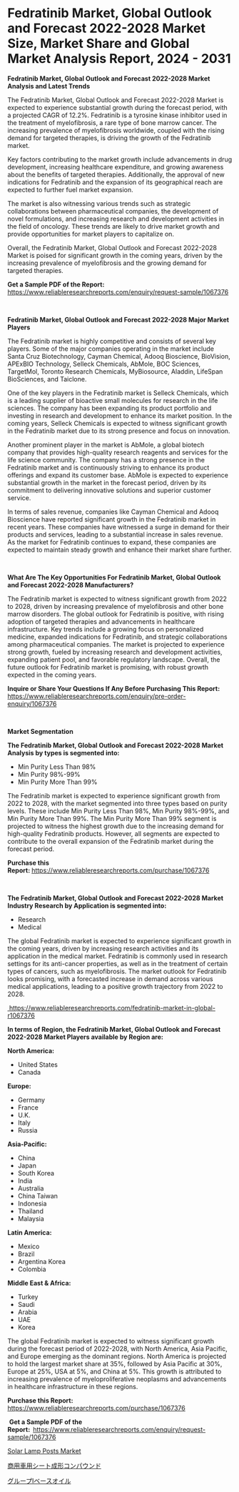 <p><h1>Fedratinib Market, Global Outlook and Forecast 2022-2028 Market Size, Market Share and Global Market Analysis Report, 2024 - 2031</h1></p><p><strong>Fedratinib Market, Global Outlook and Forecast 2022-2028 Market Analysis and Latest Trends</strong></p>
<p><p>The Fedratinib Market, Global Outlook and Forecast 2022-2028 Market is expected to experience substantial growth during the forecast period, with a projected CAGR of 12.2%. Fedratinib is a tyrosine kinase inhibitor used in the treatment of myelofibrosis, a rare type of bone marrow cancer. The increasing prevalence of myelofibrosis worldwide, coupled with the rising demand for targeted therapies, is driving the growth of the Fedratinib market.</p><p>Key factors contributing to the market growth include advancements in drug development, increasing healthcare expenditure, and growing awareness about the benefits of targeted therapies. Additionally, the approval of new indications for Fedratinib and the expansion of its geographical reach are expected to further fuel market expansion.</p><p>The market is also witnessing various trends such as strategic collaborations between pharmaceutical companies, the development of novel formulations, and increasing research and development activities in the field of oncology. These trends are likely to drive market growth and provide opportunities for market players to capitalize on.</p><p>Overall, the Fedratinib Market, Global Outlook and Forecast 2022-2028 Market is poised for significant growth in the coming years, driven by the increasing prevalence of myelofibrosis and the growing demand for targeted therapies.</p></p>
<p><strong>Get a Sample PDF of the Report:&nbsp;</strong> <a href="https://www.reliableresearchreports.com/enquiry/request-sample/1067376">https://www.reliableresearchreports.com/enquiry/request-sample/1067376</a></p>
<p>&nbsp;</p>
<p><strong>Fedratinib Market, Global Outlook and Forecast 2022-2028 Major Market Players</strong></p>
<p><p>The Fedratinib market is highly competitive and consists of several key players. Some of the major companies operating in the market include Santa Cruz Biotechnology, Cayman Chemical, Adooq Bioscience, BioVision, APExBIO Technology, Selleck Chemicals, AbMole, BOC Sciences, TargetMol, Toronto Research Chemicals, MyBiosource, Aladdin, LifeSpan BioSciences, and Taiclone.</p><p>One of the key players in the Fedratinib market is Selleck Chemicals, which is a leading supplier of bioactive small molecules for research in the life sciences. The company has been expanding its product portfolio and investing in research and development to enhance its market position. In the coming years, Selleck Chemicals is expected to witness significant growth in the Fedratinib market due to its strong presence and focus on innovation.</p><p>Another prominent player in the market is AbMole, a global biotech company that provides high-quality research reagents and services for the life science community. The company has a strong presence in the Fedratinib market and is continuously striving to enhance its product offerings and expand its customer base. AbMole is expected to experience substantial growth in the market in the forecast period, driven by its commitment to delivering innovative solutions and superior customer service.</p><p>In terms of sales revenue, companies like Cayman Chemical and Adooq Bioscience have reported significant growth in the Fedratinib market in recent years. These companies have witnessed a surge in demand for their products and services, leading to a substantial increase in sales revenue. As the market for Fedratinib continues to expand, these companies are expected to maintain steady growth and enhance their market share further.</p></p>
<p>&nbsp;</p>
<p><strong>What Are The Key Opportunities For Fedratinib Market, Global Outlook and Forecast 2022-2028 Manufacturers?</strong></p>
<p><p>The Fedratinib market is expected to witness significant growth from 2022 to 2028, driven by increasing prevalence of myelofibrosis and other bone marrow disorders. The global outlook for Fedratinib is positive, with rising adoption of targeted therapies and advancements in healthcare infrastructure. Key trends include a growing focus on personalized medicine, expanded indications for Fedratinib, and strategic collaborations among pharmaceutical companies. The market is projected to experience strong growth, fueled by increasing research and development activities, expanding patient pool, and favorable regulatory landscape. Overall, the future outlook for Fedratinib market is promising, with robust growth expected in the coming years.</p></p>
<p><strong>Inquire or Share Your Questions If Any Before Purchasing This Report:</strong> <a href="https://www.reliableresearchreports.com/enquiry/pre-order-enquiry/1067376">https://www.reliableresearchreports.com/enquiry/pre-order-enquiry/1067376</a></p>
<p>&nbsp;</p>
<p><strong>Market Segmentation</strong></p>
<p><strong>The Fedratinib Market, Global Outlook and Forecast 2022-2028 Market Analysis by types is segmented into:</strong></p>
<p><ul><li>Min Purity Less Than 98%</li><li>Min Purity 98%-99%</li><li>Min Purity More Than 99%</li></ul></p>
<p><p>The Fedratinib market is expected to experience significant growth from 2022 to 2028, with the market segmented into three types based on purity levels. These include Min Purity Less Than 98%, Min Purity 98%-99%, and Min Purity More Than 99%. The Min Purity More Than 99% segment is projected to witness the highest growth due to the increasing demand for high-quality Fedratinib products. However, all segments are expected to contribute to the overall expansion of the Fedratinib market during the forecast period.</p></p>
<p><strong>Purchase this Report:&nbsp;</strong><a href="https://www.reliableresearchreports.com/purchase/1067376">https://www.reliableresearchreports.com/purchase/1067376</a></p>
<p>&nbsp;</p>
<p><strong>The Fedratinib Market, Global Outlook and Forecast 2022-2028 Market Industry Research by Application is segmented into:</strong></p>
<p><ul><li>Research</li><li>Medical</li></ul></p>
<p><p>The global Fedratinib market is expected to experience significant growth in the coming years, driven by increasing research activities and its application in the medical market. Fedratinib is commonly used in research settings for its anti-cancer properties, as well as in the treatment of certain types of cancers, such as myelofibrosis. The market outlook for Fedratinib looks promising, with a forecasted increase in demand across various medical applications, leading to a positive growth trajectory from 2022 to 2028.</p></p>
<p><a href="https://www.reliableresearchreports.com/fedratinib-market-in-global-r1067376">&nbsp;https://www.reliableresearchreports.com/fedratinib-market-in-global-r1067376</a></p>
<p><strong>In terms of Region, the Fedratinib Market, Global Outlook and Forecast 2022-2028 Market Players available by Region are:</strong></p>
<p>
    <p> <strong> North America: </strong>
        <ul>
            <li>United States</li>
            <li>Canada</li>
        </ul>
        </p> 
    <p> <strong> Europe: </strong>
        <ul>
            <li>Germany</li>
            <li>France</li>
            <li>U.K.</li>
            <li>Italy</li>
            <li>Russia</li>
        </ul>
        </p> 
    <p> <strong> Asia-Pacific: </strong>
        <ul>
            <li>China</li>
            <li>Japan</li>
            <li>South Korea</li>
            <li>India</li>
            <li>Australia</li>
            <li>China Taiwan</li>
            <li>Indonesia</li>
            <li>Thailand</li>
            <li>Malaysia</li>
        </ul>
        </p> 
    <p> <strong> Latin America: </strong>
        <ul>
            <li>Mexico</li>
            <li>Brazil</li>
            <li>Argentina Korea</li>
            <li>Colombia</li>
        </ul>
        </p> 
    <p> <strong> Middle East & Africa: </strong>
        <ul>
            <li>Turkey</li>
            <li>Saudi</li>
            <li>Arabia</li>
            <li>UAE</li>
            <li>Korea</li>
        </ul>
    </p>
    </p>
<p><p>The global Fedratinib market is expected to witness significant growth during the forecast period of 2022-2028, with North America, Asia Pacific, and Europe emerging as the dominant regions. North America is projected to hold the largest market share at 35%, followed by Asia Pacific at 30%, Europe at 25%, USA at 5%, and China at 5%. This growth is attributed to increasing prevalence of myeloproliferative neoplasms and advancements in healthcare infrastructure in these regions.</p></p>
<p><strong>Purchase this Report: </strong><a href="https://www.reliableresearchreports.com/purchase/1067376">https://www.reliableresearchreports.com/purchase/1067376</a></p>
<p>&nbsp;<strong>Get a Sample PDF of the Report:&nbsp;&nbsp;</strong><a href="https://www.reliableresearchreports.com/enquiry/request-sample/1067376">https://www.reliableresearchreports.com/enquiry/request-sample/1067376</a></p>
<p><strong></strong></p>
<p><p><a href="https://view.publitas.com/reportprime-1/solar-lamp-posts-market-trends-forecast-and-competitive-analysis-to-2031/">Solar Lamp Posts Market</a></p><p><a href="https://github.com/reliezer65/Market-Research-Report-List-1/blob/main/547501686655.md">商用車用シート成形コンパウンド</a></p><p><a href="https://github.com/tanyaali3/Market-Research-Report-List-1/blob/main/855096786656.md">グループIベースオイル</a></p></p>